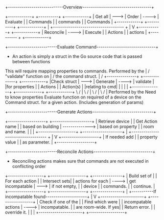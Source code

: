 +----------------------------Overview-----------------------------------+

+------------+      +----------+       +------------+
|  Get all   | ---> | Order    | ----> |  Evaluate  |
|  Commands  |      | commands |       |  Commands  |
+------------+      +----------+       +------------+
                                             |
       +------------------------------------ +
       |
       V
    +-----------+       +------------+
    | Reconcile | ----> |  Execute   |
    | Actions   |       |  actions   |
    +---------- +       +------------+

+-------------------------Evaluate Command------------------------------+
* An action is simply a struct in the Go source code that is passed
  between functions

This will require mapping
properties to commands.                                Performed by the
         |                                            /   "validate" function on
         |                                           /       the command struct.
         |                                          /
+---------------+      +-------------+       +------------+
|Check struct   | ---> |  Generate   | ----> |  validate  |
|for properties |      |  Actions    |       |  Action(s) |
|relating to cmd|      |             |       |            |
+---------------+      +-------------+       +------------+
            \          /                           |
             \        /                            |
              \      /                             |
               \    /                              |
         Performed by the               Need to know properties
        Evaluate function on              required of a device
       on the Command struct.             for a given action.
  (Includes generation of params)

+-------------------------Generate Actions-------------------------------+


+-------------------+                 +--------------------+
| Retrieve device   |                 | Get Action name    |
| based on building | --------------> |  based on property |
| room and name.    |                 |                    |
+-------------------+                 +--------------------+
                                              |
         +----------------------------------- +
         |
         V
+-------------------+
|   If needed add   |
|   property value  |
|   as parameter.   |
+-------------------+



+-------------------------Reconcile Actions------------------------------+
* Reconciling actions makes sure that commands are not executed in
  conflicting order

+------------------+       +------------------+      +---------------+
|  Build set of    |       | For each action  |      | Intersect sets|
| actions for each | ----> | get incompatable | ---> | if not empty, |
|      device      |       | commands.        |      | continue.     |
+------------------+       +------------------+      +---------------+
                                                              |
        +-----------If incompatable found---------------------+
        |
        V
+----------------------+       +------------------+
| Check if one of the  |       | Find which were  |
| incompatable actions | ----> | incompatable.    |
| are room-wide. If yes|       | Return error.    |
| override it.         |       |                  |
+----------------------+       +------------------+
